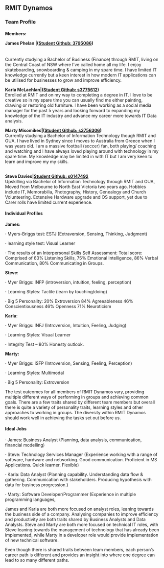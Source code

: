 <h2><strong>RMIT Dynamos</strong></h2>
<h3>Team Profile</h3>
<h4>Members:<br/>
<p><strong>James Phelan |(<a href="https://j-phelan.github.io" target="_blank" rel="noopener">Student Github: 3795086</a>)&nbsp;</strong></h4><br />Currently studying a Bachelor of Business (Finance) through RMIT, living on the Central Coast of NSW where I've called home all my life. I enjoy skateboarding, snowboarding &amp; camping in my spare time. I have limited IT knowledge currently but a keen interest in how modern IT applications can be utilised for businesses to grow and improve efficiency.</p>
<p><strong>Karla McLachlan|(<a href="https://kammac80.github.io/Karla-My-Profile/" target="_blank" rel="noopener">Student Github: s3775612</a>)</strong><br />Enrolled at RMIT and on my way to completing a degree in IT. I love to be creative so in my spare time you can usually find me either painting, drawing or restoring old furniture. I have been working as a social media manager for the past 5 years and looking forward to expanding my knowledge of the IT industry and advance my career more towards IT Data analysis.</p>
<p><strong>Marty Misomikes|(<a href="https://imiso89.github.io/Marty-Misomikes/" target="_blank" rel="noopener">Student Github: s3756306</a>)</strong><br />Currently studying a Bachelor of Information Technology though RMIT and OUA. I have lived in Sydney since I moves to Australia from Greece when I was years old. I am a massive football (soccer) fan, both playing/ coaching and watching and I have always loved playing around with technology in my spare time. My knowledge may be limited in with IT but I am very keen to learn and improve my my skills.</p>
<p><br /><strong>Steve Davies|<a href="https://s0147492.github.io/intro2it/" target="_blank" rel="noopener">Student Github: s0147492</a></strong><br />Upskilling via Bachelor of Information Technology through RMIT and OUA, Moved from Melbourne to North East Victoria two years ago. Hobbies include IT, Memorabilia, Photography, History, Genealogy and Church Volunteering. Extensive Hardware upgrade and OS support, yet due to Carer rolls have limited current experience.</p>
<h4>Individual Profiles</h4>
<p><strong>James:</strong></p>
<p>&middot; Myers-Briggs test: ESTJ (Extraversion, Sensing, Thinking, Judgment)</p>
<p>&middot; learning style test: Visual Learner</p>
<p>&middot; The results of an Interpersonal Skills Self Assessment: Total score: Comprised of 63% Listening Skills, 75% Emotional Intelligence, 86% Verbal Communication, 80% Communicating in Groups.</p>
<p><strong>Steve:</strong></p>
<p>&middot; Myer Briggs: INFP (introversion, intuition, feeling, perception)</p>
<p>&middot; Learning Styles: Tactile (learn by touching/doing)</p>
<p>&middot; Big 5 Personality: 20% Extroversion 84% Agreeableness 46% Conscientiousness 46% Openness 71% Neuroticism</p>
<p><strong>Karla:</strong></p>
<p>&middot; Myer Briggs: INFJ (Introversion, Intuition, Feeling, Judging)</p>
<p>&middot; Learning Styles: Visual Learner</p>
<p>&middot; Integrity Test &ndash; 80% Honesty outlook.</p>
<p><strong>Marty:</strong></p>
<p>&middot; Myer Briggs: ISFP (Introversion, Sensing, Feeling, Perception)</p>
<p>&middot; Learning Styles: Multimodal</p>
<p>&middot; Big 5 Personality: Extroversion&nbsp;</p>
<p>The test outcomes for all members of RMIT Dynamos vary, providing multiple different ways of performing in groups and achieving common goals. There are a few traits shared by different team members but overall there is quite a variety of personality traits, learning styles and other approaches to working in groups. The diversity within RMIT Dynamos should work well in achieving the tasks set out before us.</p>
<h4>Ideal Jobs</h4>
<p>&middot; James: Business Analyst (Planning, data analysis, communication, financial modelling)</p>
<p>&middot; Steve: Technology Services Manager (Experience working with a range of software, hardware and networking. Good communication. Proficient in MS Applications. Quick learner. Flexible)</p>
<p>&middot; Karla: Data Analyst (Planning capability. Understanding data flow &amp; gathering. Communication with stakeholders. Producing hypothesis with data for business progression.)</p>
<p>&middot; Marty: Software Developer/Programmer (Experience in multiple programming languages,</p>
<p>James and Karla are both more focused on analyst roles, leaning towards the business side of a company. Analysing companies to improve efficiency and productivity are both traits shared by Business Analysts and Data Analysts. Steve and Marty are both more focused on technical IT roles, with Steve leaning towards the management of technology that has already been implemented, while Marty in a developer role would provide implementation of new technical software.</p>
<p>Even though there is shared traits between team members, each person&rsquo;s career path is different and provides an insight into where one degree can lead to so many different paths.</p>

